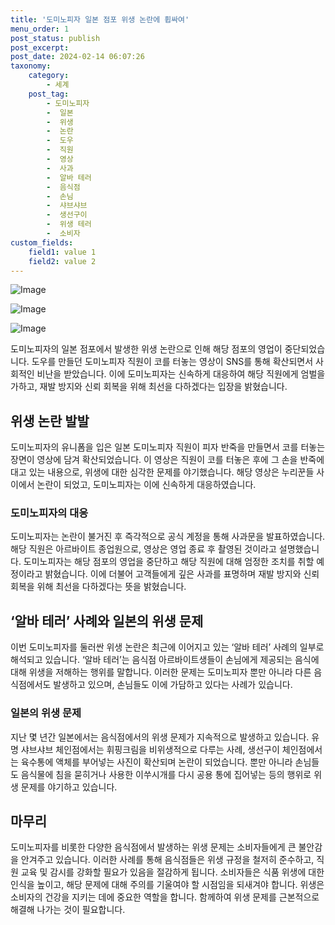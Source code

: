 ```yaml
---
title: '도미노피자 일본 점포 위생 논란에 휩싸여'
menu_order: 1
post_status: publish
post_excerpt: 
post_date: 2024-02-14 06:07:26
taxonomy:
    category:
        - 세계
    post_tag:
        - 도미노피자
        -  일본
        -  위생
        -  논란
        -  도우
        -  직원
        -  영상
        -  사과
        -  알바 테러
        -  음식점
        -  손님
        -  샤브샤브
        -  생선구이
        -  위생 테러
        -  소비자
custom_fields:
    field1: value 1
    field2: value 2
---
```


![Image](https://imgnews.pstatic.net/image/277/2024/02/13/0005379056_001_20240213133211947.jpeg?type=w647)

![Image](https://imgnews.pstatic.net/image/277/2024/02/13/0005379056_002_20240213133211973.gif?type=w647)

![Image](https://imgnews.pstatic.net/image/277/2024/02/13/0005379056_003_20240213133212059.jpeg?type=w647)

도미노피자의 일본 점포에서 발생한 위생 논란으로 인해 해당 점포의 영업이 중단되었습니다. 도우를 만들던 도미노피자 직원이 코를 터놓는 영상이 SNS를 통해 확산되면서 사회적인 비난을 받았습니다. 이에 도미노피자는 신속하게 대응하여 해당 직원에게 엄벌을 가하고, 재발 방지와 신뢰 회복을 위해 최선을 다하겠다는 입장을 밝혔습니다.
## 위생 논란 발발
도미노피자의 유니폼을 입은 일본 도미노피자 직원이 피자 반죽을 만들면서 코를 터놓는 장면이 영상에 담겨 확산되었습니다. 이 영상은 직원이 코를 터놓은 후에 그 손을 반죽에 대고 있는 내용으로, 위생에 대한 심각한 문제를 야기했습니다. 해당 영상은 누리꾼들 사이에서 논란이 되었고, 도미노피자는 이에 신속하게 대응하였습니다.
### 도미노피자의 대응
도미노피자는 논란이 불거진 후 즉각적으로 공식 계정을 통해 사과문을 발표하였습니다. 해당 직원은 아르바이트 종업원으로, 영상은 영업 종료 후 촬영된 것이라고 설명했습니다. 도미노피자는 해당 점포의 영업을 중단하고 해당 직원에 대해 엄정한 조치를 취할 예정이라고 밝혔습니다. 이에 더불어 고객들에게 깊은 사과를 표명하며 재발 방지와 신뢰 회복을 위해 최선을 다하겠다는 뜻을 밝혔습니다.
## ‘알바 테러’ 사례와 일본의 위생 문제
이번 도미노피자를 둘러싼 위생 논란은 최근에 이어지고 있는 ‘알바 테러’ 사례의 일부로 해석되고 있습니다. ‘알바 테러’는 음식점 아르바이트생들이 손님에게 제공되는 음식에 대해 위생을 저해하는 행위를 말합니다. 이러한 문제는 도미노피자 뿐만 아니라 다른 음식점에서도 발생하고 있으며, 손님들도 이에 가담하고 있다는 사례가 있습니다.
### 일본의 위생 문제
지난 몇 년간 일본에서는 음식점에서의 위생 문제가 지속적으로 발생하고 있습니다. 유명 샤브샤브 체인점에서는 휘핑크림을 비위생적으로 다루는 사례, 생선구이 체인점에서는 육수통에 액체를 부어넣는 사진이 확산되며 논란이 되었습니다. 뿐만 아니라 손님들도 음식물에 침을 묻히거나 사용한 이쑤시개를 다시 공용 통에 집어넣는 등의 행위로 위생 문제를 야기하고 있습니다.
## 마무리
도미노피자를 비롯한 다양한 음식점에서 발생하는 위생 문제는 소비자들에게 큰 불안감을 안겨주고 있습니다. 이러한 사례를 통해 음식점들은 위생 규정을 철저히 준수하고, 직원 교육 및 감시를 강화할 필요가 있음을 절감하게 됩니다. 소비자들은 식품 위생에 대한 인식을 높이고, 해당 문제에 대해 주의를 기울여야 할 시점임을 되새겨야 합니다. 위생은 소비자의 건강을 지키는 데에 중요한 역할을 합니다. 함께하여 위생 문제를 근본적으로 해결해 나가는 것이 필요합니다.
